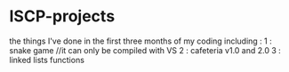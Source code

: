 # ISCP-projects
the things I've done in the first three months of my coding
including :
  1 : snake game //it can only be compiled with VS
  2 : cafeteria v1.0 and 2.0
  3 : linked lists functions

